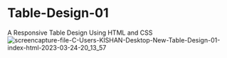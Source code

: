 # Table-Design-01
A Responsive Table Design Using HTML and CSS
![screencapture-file-C-Users-KISHAN-Desktop-New-Table-Design-01-index-html-2023-03-24-20_13_57](https://user-images.githubusercontent.com/121854064/227557934-9f38a38f-c233-4127-bbec-dbeb68af99ae.png)
